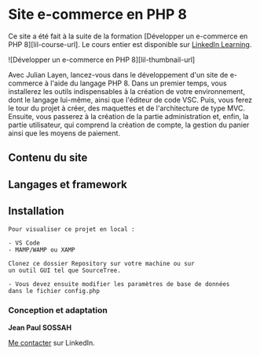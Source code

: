 # Site e-commerce en PHP 8

Ce site a été fait à la suite de la formation [Développer un e-commerce en PHP 8][lil-course-url]. Le cours entier est disponible sur [LinkedIn Learning](https://www.linkedin.com/learning).

![Développer un e-commerce en PHP 8][lil-thumbnail-url]

Avec Julian Layen, lancez-vous dans le développement d'un site de e-commerce à l'aide du langage PHP 8. Dans un premier temps, vous installerez les outils indispensables à la création de votre environnement, dont le langage lui-même, ainsi que l'éditeur de code VSC. Puis, vous ferez le tour du projet à créer, des maquettes et de l'architecture de type MVC. Ensuite, vous passerez à la création de la partie administration et, enfin, la partie utilisateur, qui comprend la création de compte, la gestion du panier ainsi que les moyens de paiement.

## Contenu du site

## Langages et framework

## Installation

    Pour visualiser ce projet en local :

    - VS Code
    - MAMP/WAMP ou XAMP

    Clonez ce dossier Repository sur votre machine ou sur
    un outil GUI tel que SourceTree.

    - Vous devez ensuite modifier les paramètres de base de données
    dans le fichier config.php

### Conception et adaptation

**Jean Paul SOSSAH**

[Me contacter](https://www.linkedin.com/in/jean-paul-s-9a232419b/) sur LinkedIn.
